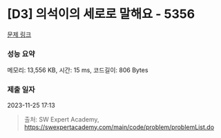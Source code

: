 # [D3] 의석이의 세로로 말해요 - 5356 

[문제 링크](https://swexpertacademy.com/main/code/problem/problemDetail.do?contestProbId=AWVWgkP6sQ0DFAUO) 

### 성능 요약

메모리: 13,556 KB, 시간: 15 ms, 코드길이: 806 Bytes

### 제출 일자

2023-11-25 17:13



> 출처: SW Expert Academy, https://swexpertacademy.com/main/code/problem/problemList.do